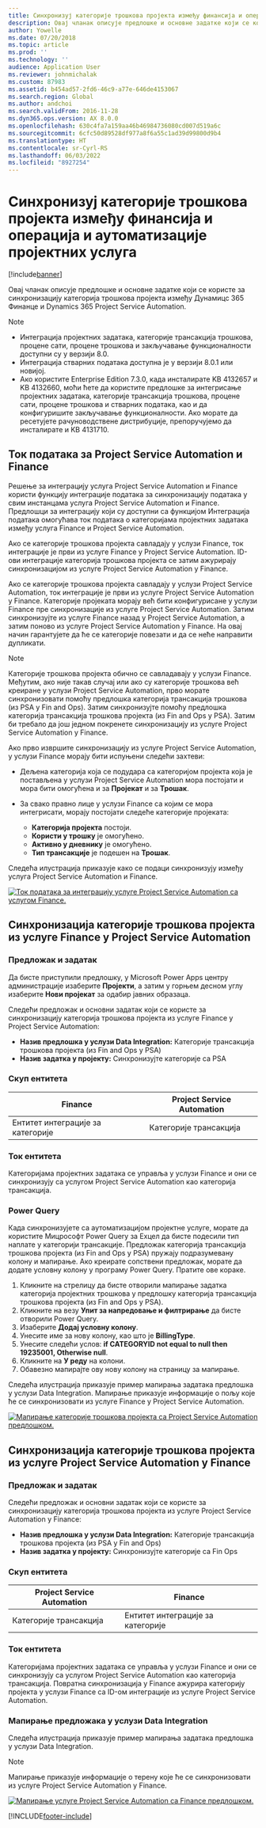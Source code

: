 ```yaml
---
title: Синхронизуј категорије трошкова пројекта између финансија и операција и аутоматизације пројектних услуга
description: Овај чланак описује предлошке и основне задатке који се користе за синхронизацију категорија трошкова пројекта између Microsoft Dynamics 365 Финансије и Dynamics 365 Project Service Automation.
author: Yowelle
ms.date: 07/20/2018
ms.topic: article
ms.prod: ''
ms.technology: ''
audience: Application User
ms.reviewer: johnmichalak
ms.custom: 87983
ms.assetid: b454ad57-2fd6-46c9-a77e-646de4153067
ms.search.region: Global
ms.author: andchoi
ms.search.validFrom: 2016-11-28
ms.dyn365.ops.version: AX 8.0.0
ms.openlocfilehash: 630c4fa7a159aa46b46984736080cd007d519a6c
ms.sourcegitcommit: 6cfc50d89528df977a8f6a55c1ad39d99800d9b4
ms.translationtype: HT
ms.contentlocale: sr-Cyrl-RS
ms.lasthandoff: 06/03/2022
ms.locfileid: "8927254"
---
```

# <a name="synchronize-project-expense-categories-between-finance-and-operations-and-project-service-automation"></a>Синхронизуј категорије трошкова пројекта између финансија и операција и аутоматизације пројектних услуга

[!include[banner](../includes/banner.md)]

Овај чланак описује предлошке и основне задатке који се користе за синхронизацију категорија трошкова пројекта између Дyнамицс 365 Финанце и Dynamics 365 Project Service Automation.

> [!NOTE]
> - Интеграција пројектних задатака, категорије трансакција трошкова, процене сати, процене трошкова и закључавање функционалности доступни су у верзији 8.0.
> - Интеграција стварних података доступна је у верзији 8.0.1 или новијој.
> - Ако користите Enterprise Edition 7.3.0, када инсталирате KB 4132657 и KB 4132660, моћи ћете да користите предлошке за интегрисање пројектних задатака, категорије трансакција трошкова, процене сати, процене трошкова и стварних података, као и да конфигуришите закључавање функционалности. Ако морате да ресетујете рачуноводствене дистрибуције, препоручујемо да инсталирате и KB 4131710.

## <a name="data-flow-for-project-service-automation-and-finance"></a>Ток података за Project Service Automation и Finance

Решење за интеграцију услуга Project Service Automation и Finance користи функцију интеграције података за синхронизацију података у свим инстанцама услуга Project Service Automation и Finance. Предлошци за интеграцију који су доступни са функцијом Интеграција података омогућава ток података о категоријама пројектних задатака између услуга Finance и Project Service Automation.

Ако се категорије трошкова пројекта савладају у услузи Finance, ток интеграције је први из услуге Finance у Project Service Automation. ID-ови интеграције категорија трошкова пројекта се затим ажурирају синхронизацијом из услуге Project Service Automation у Finance.

Ако се категорије трошкова пројекта савладају у услузи Project Service Automation, ток интеграције је први из услуге Project Service Automation у Finance. Категорије пројеката морају већ бити конфигурисане у услузи Finance пре синхронизације из услуге Project Service Automation. Затим синхронизујте из услуге Finance назад у Project Service Automation, а затим поново из услуге Project Service Automation у Finance. На овај начин гарантујете да ће се категорије повезати и да се неће направити дупликати.

> [!NOTE]
> Категорије трошкова пројекта обично се савладавају у услузи Finance. Међутим, ако није такав случај или ако су категорије трошкова већ креиране у услузи Project Service Automation, прво морате синхронизовати помоћу предлошка категорија трансакција трошкова (из PSA у Fin and Ops). Затим синхронизујте помоћу предлошка категорија трансакција трошкова пројекта (из Fin and Ops у PSA). Затим би требало да још једном покренете синхронизацију из услуге Project Service Automation у Finance.
>
> Ако прво извршите синхронизацију из услуге Project Service Automation, у услузи Finance морају бити испуњени следећи захтеви:
>
> - Дељена категорија која се подудара са категоријом пројекта која је постављена у услузи Project Service Automation мора постојати и мора бити омогућена и за **Пројекат** и за **Трошак**.
> - За свако правно лице у услузи Finance са којим се мора интегрисати, морају постојати следеће категорије пројеката:
>
>     - **Категорија пројекта** постоји. 
>     - **Користи у трошку** је омогућено.
>     - **Активно у дневнику** је омогућено.
>     - **Тип трансакције** је подешен на **Трошак**.

Следећа илустрација приказује како се подаци синхронизују између услуга Project Service Automation и Finance.

[![Ток података за интеграцију услуге Project Service Automation са услугом Finance.](./media/ProjectExpenseCategoriesFlow.png)](./media/ProjectExpenseCategoriesFlow.png)

## <a name="project-expense-category-synchronization-from-finance-to-project-service-automation"></a>Синхронизација категорије трошкова пројекта из услуге Finance у Project Service Automation

### <a name="template-and-task"></a>Предложак и задатак

Да бисте приступили предлошку, у Microsoft Power Apps центру администрације изаберите **Пројекти**, а затим у горњем десном углу изаберите **Нови пројекат** за одабир јавних образаца.

Следећи предложак и основни задатак који се користе за синхронизацију категорија трошкова пројекта из услуге Finance у Project Service Automation:

- **Назив предлошка у услузи Data Integration:** Категорије трансакција трошкова пројекта (из Fin and Ops у PSA)
- **Назив задатка у пројекту:** Синхронизујте категорије са PSA

### <a name="entity-set"></a>Скуп ентитета

| Finance                           | Project Service Automation |
|-----------------------------------|----------------------------|
| Ентитет интеграције за категорије | Категорије трансакција     |

### <a name="entity-flow"></a>Ток ентитета

Категоријама пројектних задатака се управља у услузи Finance и они се синхронизују са услугом Project Service Automation као категорија трансакција.

### <a name="power-query"></a>Power Query

Када синхронизујете са аутоматизацијом пројектне услуге, морате да користите Мицрософт Power Query за Еxцел да бисте подесили тип наплате у категорији трансакције. Предложак категорија трансакција трошкова пројекта (из Fin and Ops у PSA) пружају подразумевану колону и мапирање. Ако креирате сопствени предложак, морате да додате условну колону у програму Power Query. Пратите ове кораке.

1. Кликните на стрелицу да бисте отворили мапирање задатка категорија пројектних трошкова у предлошку категорија трансакција трошкова пројекта (из Fin and Ops у PSA).
2. Кликните на везу **Упит за напредовање и филтрирање** да бисте отворили Power Query.
2. Изаберите **Додај условну колону**.
3. Унесите име за нову колону, као што је **BillingType**.
4. Унесите следећи услов: **if CATEGORYID not equal to null then 19235001, Otherwise null**.
5. Кликните на **У реду** на колони.
6. Обавезно мапирајте ову нову колону на страницу за мапирање.

Следећа илустрација приказује пример мапирања задатака предлошка у услузи Data Integration. Мапирање приказује информације о пољу које ће се синхронизовати из услуге Finance у Project Service Automation.

[![Мапирање категорије трошкова пројекта са Project Service Automation предлошком.](./media/ProjectExpenseCategoriesToPSAMapping.jpg)](./media/ProjectExpenseCategoriesToPSAMapping.jpg)

## <a name="project-expense-category-synchronization-from-project-service-automation-to-finance"></a>Синхронизација категорије трошкова пројекта из услуге Project Service Automation у Finance

### <a name="template-and-task"></a>Предложак и задатак

Следећи предложак и основни задатак који се користе за синхронизацију категорија трошкова пројекта из услуге Project Service Automation у Finance:

- **Назив предлошка у услузи Data Integration:** Категорије трансакција трошкова пројекта (из PSA у Fin and Ops)
- **Назив задатка у пројекту:** Синхронизујте категорије са Fin Ops

### <a name="entity-set"></a>Скуп ентитета

| Project Service Automation | Finance                           |
|----------------------------|-----------------------------------|
| Категорије трансакција     | Ентитет интеграције за категорије |

### <a name="entity-flow"></a>Ток ентитета

Категоријама пројектних задатака се управља у услузи Finance и они се синхронизују са услугом Project Service Automation као категорија трансакција. Повратна синхронизација у Finance ажурира категорију пројекта у услузи Finance са ID-ом интеграције из услуге Project Service Automation.

### <a name="template-mapping-in-data-integration"></a>Мапирање предложака у услузи Data Integration

Следећа илустрација приказује пример мапирања задатака предлошка у услузи Data Integration.

> [!NOTE]
> Мапирање приказује информације о терену које ће се синхронизовати из услуге Project Service Automation у Finance.

[![Мапирање услуге Project Service Automation са Finance предлошком.](./media/ProjectExpenseCategoriesToFinOpsMapping.jpg)](./media/ProjectExpenseCategoriesToFinOpsMapping.jpg)


[!INCLUDE[footer-include](../includes/footer-banner.md)]